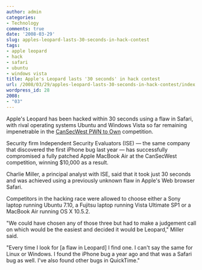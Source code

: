 ```yaml
---
author: admin
categories:
- Technology
comments: true
date: '2008-03-29'
slug: apples-leopard-lasts-30-seconds-in-hack-contest
tags:
- apple leopard
- hack
- safari
- ubuntu
- windows vista
title: Apple's Leopard lasts '30 seconds' in hack contest
url: /2008/03/29/apples-leopard-lasts-30-seconds-in-hack-contest/index.html
wordpress_id: 28
2008:
- "03"
---
```



Apple's Leopard has been hacked within 30 seconds using a flaw in Safari, with rival operating systems Ubuntu and Windows Vista so far remaining impenetrable in the [CanSecWest PWN to Own](http://www.zdnet.com.au/news/security/soa/Want-cash-for-PWNing-Linux-Leopard-or-Vista-/0,130061744,339285737,00.htm) competition.

Security firm Independent Security Evaluators (ISE) — the same company that discovered the first iPhone bug last year — has successfully compromised a fully patched Apple MacBook Air at the CanSecWest competition, winning $10,000 as a result.

Charlie Miller, a principal analyst with ISE, said that it took just 30 seconds and was achieved using a previously unknown flaw in Apple's Web browser Safari.

Competitors in the hacking race were allowed to choose either a Sony laptop running Ubuntu 7.10, a Fujitsu laptop running Vista Ultimate SP1 or a MacBook Air running OS X 10.5.2.

"We could have chosen any of those three but had to make a judgement call on which would be the easiest and decided it would be Leopard," Miller said.

"Every time I look for [a flaw in Leopard] I find one. I can't say the same for Linux or Windows. I found the iPhone bug a year ago and that was a Safari bug as well. I've also found other bugs in QuickTime."
